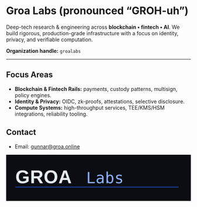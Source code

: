 # Groa Labs (pronounced “GROH-uh”)
Deep-tech research & engineering across **blockchain • fintech • AI**. We build rigorous, production-grade infrastructure with a focus on identity, privacy, and verifiable computation.

**Organization handle:** `groalabs`  

---

## Focus Areas
- **Blockchain & Fintech Rails:** payments, custody patterns, multisign, policy engines.
- **Identity & Privacy:** OIDC, zk-proofs, attestations, selective disclosure.
- **Compute Systems:** high-throughput services, TEE/KMS/HSM integrations, reliability tooling.


## Contact
- Email: gunnar@groa.online


<p align="center">
  <img src="./assets/wordmark.svg" alt="Groa Labs wordmark" width="720">
</p>
